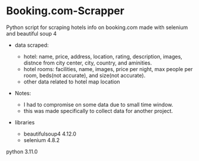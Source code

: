 # Booking.com-Scrapper
Python script for scraping hotels info on booking.com
made with selenium and beautiful soup 4

- data scraped:
  - hotel: name, price, address, location, rating, description, images, distnce from city center, city, country, and aminities.
  - hotel rooms: facilities, name, images, price per night, max people per room, beds(not accurate), and size(not accurate).
  - other data related to hotel map location

- Notes: 
  - I had to compromise on some data due to small time window.
  - this was made specifically to collect data for another project.

- libraries
  - beautifulsoup4 4.12.0
  - selenium 4.8.2

python 3.11.0
